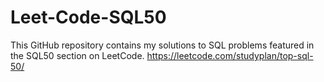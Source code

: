 # Leet-Code-SQL50
This GitHub repository contains my solutions to SQL problems featured in the SQL50 section on LeetCode. https://leetcode.com/studyplan/top-sql-50/
